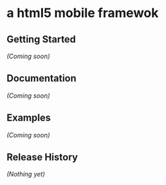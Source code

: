 # a html5 mobile framewok

## Getting Started

_(Coming soon)_

## Documentation
_(Coming soon)_

## Examples
_(Coming soon)_

## Release History
_(Nothing yet)_
